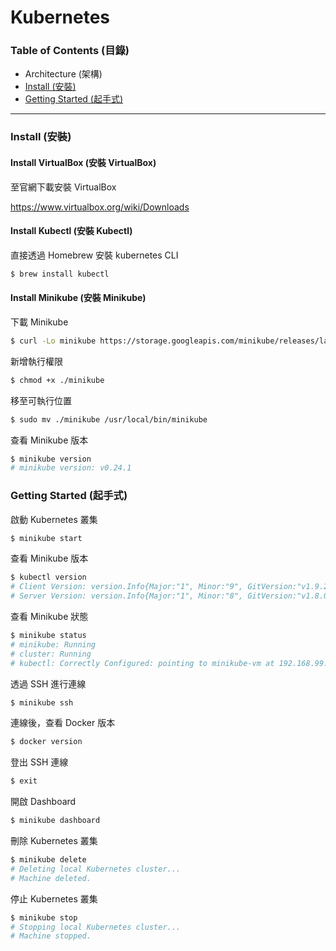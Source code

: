 # Kubernetes

### Table of Contents (目錄)

* Architecture (架構)
* [Install (安裝)](#install-安裝)
* [Getting Started (起手式)](#getting-started-起手式)

***

### Install (安裝)

#### Install VirtualBox (安裝 VirtualBox)

至官網下載安裝 VirtualBox

https://www.virtualbox.org/wiki/Downloads

#### Install Kubectl (安裝 Kubectl)

直接透過 Homebrew 安裝 kubernetes CLI

```bash
$ brew install kubectl
```

#### Install Minikube (安裝 Minikube)

下載 Minikube

```bash
$ curl -Lo minikube https://storage.googleapis.com/minikube/releases/latest/minikube-darwin-amd64
```

新增執行權限

```bash
$ chmod +x ./minikube
```

移至可執行位置

```bash
$ sudo mv ./minikube /usr/local/bin/minikube
```

查看 Minikube 版本

```bash
$ minikube version
# minikube version: v0.24.1
```

### Getting Started (起手式)

啟動 Kubernetes 叢集

```bash
$ minikube start
```

查看 Minikube 版本

```bash
$ kubectl version
# Client Version: version.Info{Major:"1", Minor:"9", GitVersion:"v1.9.2", GitCommit:"5fa2db2bd46ac79e5e00a4e6ed24191080aa463b", GitTreeState:"clean", BuildDate:"2018-01-18T21:11:08Z", GoVersion:"go1.9.2", Compiler:"gc", Platform:"darwin/amd64"}
# Server Version: version.Info{Major:"1", Minor:"8", GitVersion:"v1.8.0", GitCommit:"0b9efaeb34a2fc51ff8e4d34ad9bc6375459c4a4", GitTreeState:"clean", BuildDate:"2017-11-29T22:43:34Z", GoVersion:"go1.9.1", Compiler:"gc", Platform:"linux/amd64"}
```

查看 Minikube 狀態

```bash
$ minikube status
# minikube: Running
# cluster: Running
# kubectl: Correctly Configured: pointing to minikube-vm at 192.168.99.100
```

透過 SSH 進行連線

```bash
$ minikube ssh
```

連線後，查看 Docker 版本

```bash
$ docker version
```

登出 SSH 連線

```bash
$ exit
```

開啟 Dashboard

```bash
$ minikube dashboard
```

刪除 Kubernetes 叢集

```bash
$ minikube delete
# Deleting local Kubernetes cluster...
# Machine deleted.
```

停止 Kubernetes 叢集

```bash
$ minikube stop
# Stopping local Kubernetes cluster...
# Machine stopped.
```
